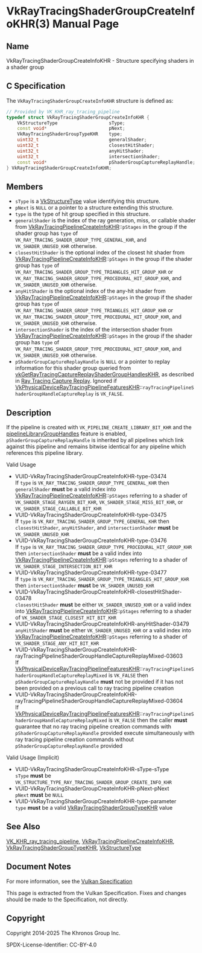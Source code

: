 # VkRayTracingShaderGroupCreateInfoKHR(3) Manual Page

## Name

VkRayTracingShaderGroupCreateInfoKHR - Structure specifying shaders in a shader group



## [](#_c_specification)C Specification

The `VkRayTracingShaderGroupCreateInfoKHR` structure is defined as:

```c++
// Provided by VK_KHR_ray_tracing_pipeline
typedef struct VkRayTracingShaderGroupCreateInfoKHR {
    VkStructureType                   sType;
    const void*                       pNext;
    VkRayTracingShaderGroupTypeKHR    type;
    uint32_t                          generalShader;
    uint32_t                          closestHitShader;
    uint32_t                          anyHitShader;
    uint32_t                          intersectionShader;
    const void*                       pShaderGroupCaptureReplayHandle;
} VkRayTracingShaderGroupCreateInfoKHR;
```

## [](#_members)Members

- `sType` is a [VkStructureType](https://registry.khronos.org/vulkan/specs/latest/man/html/VkStructureType.html) value identifying this structure.
- `pNext` is `NULL` or a pointer to a structure extending this structure.
- `type` is the type of hit group specified in this structure.
- `generalShader` is the index of the ray generation, miss, or callable shader from [VkRayTracingPipelineCreateInfoKHR](https://registry.khronos.org/vulkan/specs/latest/man/html/VkRayTracingPipelineCreateInfoKHR.html)::`pStages` in the group if the shader group has `type` of `VK_RAY_TRACING_SHADER_GROUP_TYPE_GENERAL_KHR`, and `VK_SHADER_UNUSED_KHR` otherwise.
- `closestHitShader` is the optional index of the closest hit shader from [VkRayTracingPipelineCreateInfoKHR](https://registry.khronos.org/vulkan/specs/latest/man/html/VkRayTracingPipelineCreateInfoKHR.html)::`pStages` in the group if the shader group has `type` of `VK_RAY_TRACING_SHADER_GROUP_TYPE_TRIANGLES_HIT_GROUP_KHR` or `VK_RAY_TRACING_SHADER_GROUP_TYPE_PROCEDURAL_HIT_GROUP_KHR`, and `VK_SHADER_UNUSED_KHR` otherwise.
- `anyHitShader` is the optional index of the any-hit shader from [VkRayTracingPipelineCreateInfoKHR](https://registry.khronos.org/vulkan/specs/latest/man/html/VkRayTracingPipelineCreateInfoKHR.html)::`pStages` in the group if the shader group has `type` of `VK_RAY_TRACING_SHADER_GROUP_TYPE_TRIANGLES_HIT_GROUP_KHR` or `VK_RAY_TRACING_SHADER_GROUP_TYPE_PROCEDURAL_HIT_GROUP_KHR`, and `VK_SHADER_UNUSED_KHR` otherwise.
- `intersectionShader` is the index of the intersection shader from [VkRayTracingPipelineCreateInfoKHR](https://registry.khronos.org/vulkan/specs/latest/man/html/VkRayTracingPipelineCreateInfoKHR.html)::`pStages` in the group if the shader group has `type` of `VK_RAY_TRACING_SHADER_GROUP_TYPE_PROCEDURAL_HIT_GROUP_KHR`, and `VK_SHADER_UNUSED_KHR` otherwise.
- `pShaderGroupCaptureReplayHandle` is `NULL` or a pointer to replay information for this shader group queried from [vkGetRayTracingCaptureReplayShaderGroupHandlesKHR](https://registry.khronos.org/vulkan/specs/latest/man/html/vkGetRayTracingCaptureReplayShaderGroupHandlesKHR.html), as described in [Ray Tracing Capture Replay](https://registry.khronos.org/vulkan/specs/latest/html/vkspec.html#ray-tracing-capture-replay). Ignored if [VkPhysicalDeviceRayTracingPipelineFeaturesKHR](https://registry.khronos.org/vulkan/specs/latest/man/html/VkPhysicalDeviceRayTracingPipelineFeaturesKHR.html)::`rayTracingPipelineShaderGroupHandleCaptureReplay` is `VK_FALSE`.

## [](#_description)Description

If the pipeline is created with `VK_PIPELINE_CREATE_LIBRARY_BIT_KHR` and the [pipelineLibraryGroupHandles](https://registry.khronos.org/vulkan/specs/latest/html/vkspec.html#features-pipelineLibraryGroupHandles) feature is enabled, `pShaderGroupCaptureReplayHandle` is inherited by all pipelines which link against this pipeline and remains bitwise identical for any pipeline which references this pipeline library.

Valid Usage

- [](#VUID-VkRayTracingShaderGroupCreateInfoKHR-type-03474)VUID-VkRayTracingShaderGroupCreateInfoKHR-type-03474  
  If `type` is `VK_RAY_TRACING_SHADER_GROUP_TYPE_GENERAL_KHR` then `generalShader` **must** be a valid index into [VkRayTracingPipelineCreateInfoKHR](https://registry.khronos.org/vulkan/specs/latest/man/html/VkRayTracingPipelineCreateInfoKHR.html)::`pStages` referring to a shader of `VK_SHADER_STAGE_RAYGEN_BIT_KHR`, `VK_SHADER_STAGE_MISS_BIT_KHR`, or `VK_SHADER_STAGE_CALLABLE_BIT_KHR`
- [](#VUID-VkRayTracingShaderGroupCreateInfoKHR-type-03475)VUID-VkRayTracingShaderGroupCreateInfoKHR-type-03475  
  If `type` is `VK_RAY_TRACING_SHADER_GROUP_TYPE_GENERAL_KHR` then `closestHitShader`, `anyHitShader`, and `intersectionShader` **must** be `VK_SHADER_UNUSED_KHR`
- [](#VUID-VkRayTracingShaderGroupCreateInfoKHR-type-03476)VUID-VkRayTracingShaderGroupCreateInfoKHR-type-03476  
  If `type` is `VK_RAY_TRACING_SHADER_GROUP_TYPE_PROCEDURAL_HIT_GROUP_KHR` then `intersectionShader` **must** be a valid index into [VkRayTracingPipelineCreateInfoKHR](https://registry.khronos.org/vulkan/specs/latest/man/html/VkRayTracingPipelineCreateInfoKHR.html)::`pStages` referring to a shader of `VK_SHADER_STAGE_INTERSECTION_BIT_KHR`
- [](#VUID-VkRayTracingShaderGroupCreateInfoKHR-type-03477)VUID-VkRayTracingShaderGroupCreateInfoKHR-type-03477  
  If `type` is `VK_RAY_TRACING_SHADER_GROUP_TYPE_TRIANGLES_HIT_GROUP_KHR` then `intersectionShader` **must** be `VK_SHADER_UNUSED_KHR`
- [](#VUID-VkRayTracingShaderGroupCreateInfoKHR-closestHitShader-03478)VUID-VkRayTracingShaderGroupCreateInfoKHR-closestHitShader-03478  
  `closestHitShader` **must** be either `VK_SHADER_UNUSED_KHR` or a valid index into [VkRayTracingPipelineCreateInfoKHR](https://registry.khronos.org/vulkan/specs/latest/man/html/VkRayTracingPipelineCreateInfoKHR.html)::`pStages` referring to a shader of `VK_SHADER_STAGE_CLOSEST_HIT_BIT_KHR`
- [](#VUID-VkRayTracingShaderGroupCreateInfoKHR-anyHitShader-03479)VUID-VkRayTracingShaderGroupCreateInfoKHR-anyHitShader-03479  
  `anyHitShader` **must** be either `VK_SHADER_UNUSED_KHR` or a valid index into [VkRayTracingPipelineCreateInfoKHR](https://registry.khronos.org/vulkan/specs/latest/man/html/VkRayTracingPipelineCreateInfoKHR.html)::`pStages` referring to a shader of `VK_SHADER_STAGE_ANY_HIT_BIT_KHR`
- [](#VUID-VkRayTracingShaderGroupCreateInfoKHR-rayTracingPipelineShaderGroupHandleCaptureReplayMixed-03603)VUID-VkRayTracingShaderGroupCreateInfoKHR-rayTracingPipelineShaderGroupHandleCaptureReplayMixed-03603  
  If [VkPhysicalDeviceRayTracingPipelineFeaturesKHR](https://registry.khronos.org/vulkan/specs/latest/man/html/VkPhysicalDeviceRayTracingPipelineFeaturesKHR.html)::`rayTracingPipelineShaderGroupHandleCaptureReplayMixed` is `VK_FALSE` then `pShaderGroupCaptureReplayHandle` **must** not be provided if it has not been provided on a previous call to ray tracing pipeline creation
- [](#VUID-VkRayTracingShaderGroupCreateInfoKHR-rayTracingPipelineShaderGroupHandleCaptureReplayMixed-03604)VUID-VkRayTracingShaderGroupCreateInfoKHR-rayTracingPipelineShaderGroupHandleCaptureReplayMixed-03604  
  If [VkPhysicalDeviceRayTracingPipelineFeaturesKHR](https://registry.khronos.org/vulkan/specs/latest/man/html/VkPhysicalDeviceRayTracingPipelineFeaturesKHR.html)::`rayTracingPipelineShaderGroupHandleCaptureReplayMixed` is `VK_FALSE` then the caller **must** guarantee that no ray tracing pipeline creation commands with `pShaderGroupCaptureReplayHandle` provided execute simultaneously with ray tracing pipeline creation commands without `pShaderGroupCaptureReplayHandle` provided

Valid Usage (Implicit)

- [](#VUID-VkRayTracingShaderGroupCreateInfoKHR-sType-sType)VUID-VkRayTracingShaderGroupCreateInfoKHR-sType-sType  
  `sType` **must** be `VK_STRUCTURE_TYPE_RAY_TRACING_SHADER_GROUP_CREATE_INFO_KHR`
- [](#VUID-VkRayTracingShaderGroupCreateInfoKHR-pNext-pNext)VUID-VkRayTracingShaderGroupCreateInfoKHR-pNext-pNext  
  `pNext` **must** be `NULL`
- [](#VUID-VkRayTracingShaderGroupCreateInfoKHR-type-parameter)VUID-VkRayTracingShaderGroupCreateInfoKHR-type-parameter  
  `type` **must** be a valid [VkRayTracingShaderGroupTypeKHR](https://registry.khronos.org/vulkan/specs/latest/man/html/VkRayTracingShaderGroupTypeKHR.html) value

## [](#_see_also)See Also

[VK\_KHR\_ray\_tracing\_pipeline](https://registry.khronos.org/vulkan/specs/latest/man/html/VK_KHR_ray_tracing_pipeline.html), [VkRayTracingPipelineCreateInfoKHR](https://registry.khronos.org/vulkan/specs/latest/man/html/VkRayTracingPipelineCreateInfoKHR.html), [VkRayTracingShaderGroupTypeKHR](https://registry.khronos.org/vulkan/specs/latest/man/html/VkRayTracingShaderGroupTypeKHR.html), [VkStructureType](https://registry.khronos.org/vulkan/specs/latest/man/html/VkStructureType.html)

## [](#_document_notes)Document Notes

For more information, see the [Vulkan Specification](https://registry.khronos.org/vulkan/specs/latest/html/vkspec.html#VkRayTracingShaderGroupCreateInfoKHR)

This page is extracted from the Vulkan Specification. Fixes and changes should be made to the Specification, not directly.

## [](#_copyright)Copyright

Copyright 2014-2025 The Khronos Group Inc.

SPDX-License-Identifier: CC-BY-4.0